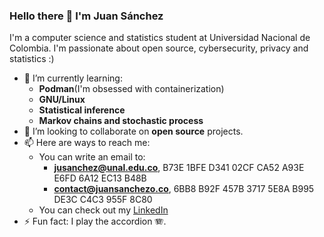 ### Hello there 👋 I'm Juan Sánchez

I'm a computer science and statistics student at Universidad Nacional de Colombia. I'm passionate about open source, cybersecurity, privacy and statistics :)

<!--
- 🔭 I’m currently working on ...
-->
- 🌱 I’m currently learning:
   - **Podman**(I'm obsessed with containerization)
   - **GNU/Linux**
   - **Statistical inference**
   - **Markov chains and stochastic process**
- 👯 I’m looking to collaborate on **open source** projects.
- 📫 Here are ways to reach me:
  - You can write an email to:
      - **jusanchez@unal.edu.co**, B73E 1BFE D341 02CF CA52 A93E E6FD 6A12 EC13 B48B
      - **contact@juansanchezo.co**, 6BB8 B92F 457B 3717 5E8A B995 DE3C C4C3 955F 8C80
  - You can check out my  [LinkedIn](https://www.linkedin.com/in/juan-sanchezo/)
- ⚡ Fun fact: I play the accordion 🪗.

